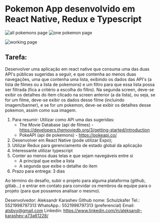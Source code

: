 # Pokemon App desenvolvido em React Native, Redux e Typescript
![all pokemons page](https://i.ibb.co/mBnPHxx/all-min.png) 
![one pokemon page](https://i.ibb.co/R471f95/one-min.png)

![working page](https://media1.giphy.com/media/PMZUoo4SRQbXZbetpA/giphy.gif?cid=790b761192c3d8d6cf6c78e17fb599b618d3d9ccdfdb3598&rid=giphy.gif&ct=g)

## Tarefa:
Desenvolver uma aplicação em react native que consuma uma das duas API's públicas sugeridas a seguir, e que contenha ao menos duas navegações, uma que contenha uma lista, exibindo os dados das API's (a lista de filmes ou a lista de pokemons) e um filtro para que essa lista possa ser filtrada (fica a critério a escolha do filtro). Na segunda screen, deve-se exibir os detalhes do item clicado na screen anterior (a da lista), ou seja, se for um filme, deve-se exibir os dados desse filme (incluindo imagem/banner), e se for um pokemon, deve-se exibir os detalhes desse pokemon, assim como sua imagem.

1. Para resumir: Utilizar como API uma das sugeridas:
    - The Movie Database (api de filmes) - https://developers.themoviedb.org/3/getting-started/introduction
    - PokeAPI (api de pokemons) - https://pokeapi.co/
2. Desenvolver em React Native (pode utilizar Expo);
3. Utilizar Redux para gerenciamento de estado global da aplicação
4. Interessante utilizar typescript
5. Conter ao menos duas telas e que sejam navegáveis entre si
    - A principal que exibe a lista
    - A segunda que exibe o detalhe do item
6. Prazo para entrega: 3 dias

Ao término do desafio, subir o projeto para alguma plataforma (github, gitlab...) e entrar em contato para convidar os membros da equipe para o projeto (para que possamos analisar o mesmo).

Desenvolvedor: Aleksandr Karashev
Github nome: Schulzkafer
Tel.: 5521998797313 
WhatsApp.: 5521998797313 (preferencial)
Email: atsbyy@gmail.com
Linkedin: https://www.linkedin.com/in/aleksandr-karashev-a73a61228/
